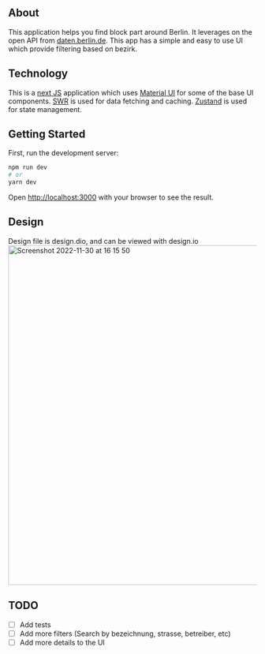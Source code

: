 ## About

This application helps you find block part around Berlin. It leverages on the open API
from [daten.berlin.de](https://www.berlin.de/sen/web/service/maerkte-feste/wochen-troedelmaerkte/index.php/index/all.json?q=). This app has a simple and easy to use UI which provide filtering
based on bezirk.

## Technology

This is a [next JS](https://nextjs.org/) application which uses [Material UI](https://mui.com/)
for some of the base UI components. [SWR](https://swr.vercel.app/) is used for data fetching and caching. [Zustand](https://www.npmjs.com/package/zustand) is used for state management.

## Getting Started

First, run the development server:

```bash
npm run dev
# or
yarn dev
```

Open [http://localhost:3000](http://localhost:3000) with your browser to see the result.

## Design
Design file is design.dio, and can be viewed with design.io
<img width="689" alt="Screenshot 2022-11-30 at 16 15 50" src="https://user-images.githubusercontent.com/6938921/204844971-43724843-7953-4cd2-b440-f661fca68cf3.png">


## TODO

- [ ] Add tests
- [ ] Add more filters (Search by bezeichnung, strasse, betreiber, etc)
- [ ] Add more details to the UI
